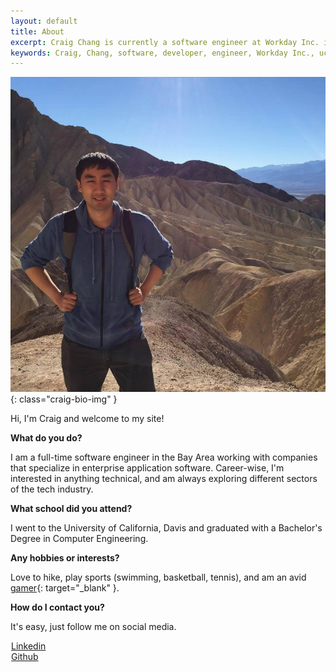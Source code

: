```yaml
---
layout: default
title: About
excerpt: Craig Chang is currently a software engineer at Workday Inc. in Pleasanton, California. Craig received his Bachelor's Degree in Computer Engineering at the University of California, Davis.
keywords: Craig, Chang, software, developer, engineer, Workday Inc., uc davis, about, web, enterprise, email, linkedin, github
---
```

 
![Craig Bio Picture](/images/craig-bio.jpg){: class="craig-bio-img" }

Hi, I'm Craig and welcome to my site!

**What do you do?**

I am a full-time software engineer in the Bay Area working with companies that specialize in enterprise application software. Career-wise, I'm interested in anything technical, and am always exploring different sectors of the tech industry.

**What school did you attend?**

I went to the University of California, Davis and graduated with a Bachelor's Degree in Computer Engineering.

**Any hobbies or interests?**

Love to hike, play sports (swimming, basketball, tennis), and am an avid [gamer](https://unplayed-app.herokuapp.com){: target="_blank" }.

**How do I contact you?**

It's easy, just follow me on social media.

<!-- <i class="fa fa-google-plus-square" style="width: 19px; margin-left:1px;" title="GooglePlus"></i>
<a href="https://plus.google.com/{{ site.footer-links.googleplus }}">GooglePlus</a>
<br/> -->
<i class="fa fa-linkedin-square" style="width: 19px; margin-left:1px;" title="Linkedin"></i>
<a href="https://www.linkedin.com/in/{{ site.footer-links.linkedin }}">Linkedin</a>
<br/>
<i class="fa fa-github-square" style="width: 19px; margin-left:1px;" title="GitHub"></i>
<a href="https://www.github.com/{{ site.footer-links.github }}">Github</a>